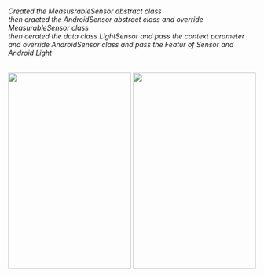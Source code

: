 <h6>
Created the MeasusrableSensor abstract class <br>
then craeted the AndroidSensor abstract class and override MeasurableSensor class  <br>
then cerated the data class LightSensor and pass the context parameter and override AndroidSensor class and pass the Featur of Sensor and Android Light <br> </h6> 

<img src="https://github.com/pushpak-gosavi/Sensor/assets/70949133/d5493cff-22f6-4f9e-a857-8697ba5db579" height = 400, width = 250 />
<img src="https://github.com/pushpak-gosavi/Sensor/assets/70949133/1ea59c58-0739-4fb5-91c5-b7bacbf1695f" height = 400, width= 250 />



